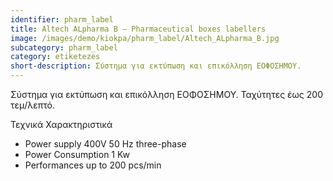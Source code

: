 ```yaml
---
identifier: pharm_label
title: Altech ALpharma B – Pharmaceutical boxes labellers
image: /images/demo/kiokpa/pharm_label/Altech_ALpharma_B.jpg
subcategory: pharm_label
category: etiketezes
short-description: Σύστημα για εκτύπωση και επικόλληση ΕΟΦΟΣΗΜΟΥ.
---
```





 Σύστημα για εκτύπωση και επικόλληση ΕΟΦΟΣΗΜΟΥ.
Ταχύτητες έως 200 τεμ/λεπτό.


Τεχνικά Χαρακτηριστικά

* Power supply    400V 50 Hz three-phase
* Power Consumption   1 Kw
* Performances    up to  200 pcs/min